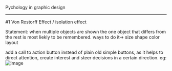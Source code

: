 Pychology in graphic design
***************************

#1 Von Restorff Effect / isolation effect

Statement: when multiple objects are shown the one object that differs from the rest is most liekly
           to be remembered.
ways to do it->
  size
  shape
  color 
  layout 

add a call to action button instead of plain old simple buttons, as it helps to direct attention, 
create interest and steer decisions in a certain direction.
eg:
![image](https://github.com/Erkesto/practice/assets/62474995/09f0dad9-d08b-4000-b7b1-f68842208e0e)
